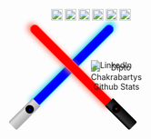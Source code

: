 <div id="context" style="position: relative;" align="center">
<div class="esquerda effect-e" id="sabre" style="position: absolute;width: 15px;height: 200px;border-radius: 15px 15px 0 0;border: 1px solid #23D2EC;box-shadow: -2px -5px 10px #23D2EC;left: 210px;background: #0000FF;transform: rotate(45deg);"></div>
<div class="esquerda" id="punhoE" style="position: absolute;top: 155px;left: 125px;width: 20px; height: 60px;background: linear-gradient(-90deg, #A9A9A9 0%, #DCDCDC 75%, #A9A9A9 100%);transform: rotate(45deg);border-radius: 1px 1px 3px 3px;">
<div style="position: relative;top: 10px;border-radius: 50%;width: 3px;height: 3px;background: #0000CD;border: 6px solid #000000;">
</div>
</div>

<div class="direita effect-d" id="sabre" style="position: absolute;width: 15px;height: 200px;border-radius: 15px 15px 0 0;box-shadow: -2px -5px 10px #FA8072;border: 1px solid #FA8072;left: 210px;background: red;transform: rotate(-45deg);"></div>
<div class="direita" id="punhoD" style="position: absolute;top: 155px;left: 295px;width: 20px;height: 60px;background: linear-gradient(-90deg, #000000 0%, #363636 75%, #000000 100%);border-radius: 1px 1px 3px 3px;transform: rotate(-45deg);">

<div style="position: relative;top: 10px;border-radius: 50%;width: 3px;height: 3px;background: #FF0000;border: 6px solid #000000;">
</div>
</div>

<div class="stats" style="position: absolute;top: 80px;left: 50%;display:grid;grid-template-columns:1fr 1fr;box-sizing: content-box;width: 100px;">
<!--<img src="cat.gif" width="auto" height="auto" /> -->

![Dipto Chakrabartys Github Stats](https://github-readme-stats.vercel.app/api?username=douglas-vitor&show_icons=true_color=FF0000&icon_color=FFD700&text_color=0000CD&bg_color=151515&card_width=10&layout=compact)


<a style="text-decoration: none;position: absolute;top: 10px;left: 0;" href="https://www.linkedin.com/in/douglas-vitor-7576a3150" target="_blank"><img src="https://img.shields.io/badge/LinkedIn-%230077B5.svg?&style=flat-square&logo=linkedin&logoColor=white" alt="LinkedIn"></a> </div>

<div class="box-skills" style="position: absolute;top: 100%;width: 100%;height: auto;">
    <img width="20px" height="20px" src="https://cdn.icon-icons.com/icons2/2107/PNG/512/file_type_html_icon_130541.png" />
    <img width="20px" height="20px" src="https://cdn.icon-icons.com/icons2/2107/PNG/512/file_type_css_icon_130661.png" />
    <img width="20px" height="20px" src="https://cdn.icon-icons.com/icons2/2107/PNG/512/file_type_js_official_icon_130509.png" />
    <img width="20px" height="20px" src="https://cdn.icon-icons.com/icons2/1508/PNG/512/python_104451.png" />
    <img width="20px" height="20px" src="https://cdn.icon-icons.com/icons2/2148/PNG/512/c_icon_132529.png" />
    <img width="20px" height="20px" src="https://cdn.icon-icons.com/icons2/2367/PNG/512/terminal_shell_icon_143501.png" />
</div>
</div>